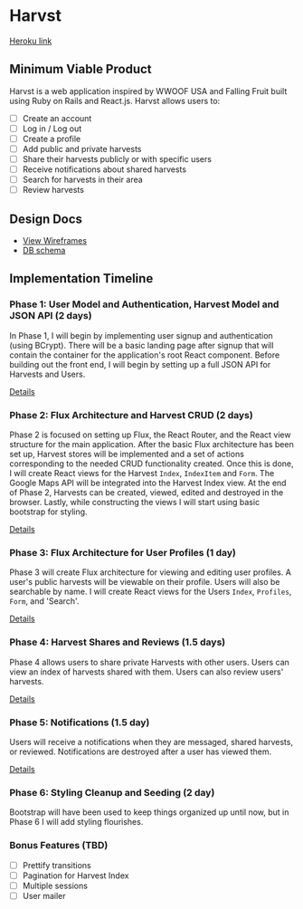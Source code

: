 # Harvst

[Heroku link][heroku]

[heroku]: https://harvst.herokuapp.com/

## Minimum Viable Product

Harvst is a web application inspired by WWOOF USA and Falling Fruit built using Ruby on Rails
and React.js. Harvst allows users to:

<!-- This is a Markdown checklist. Use it to keep track of your progress! -->

- [ ] Create an account
- [ ] Log in / Log out
- [ ] Create a profile
- [ ] Add public and private harvests
- [ ] Share their harvests publicly or with specific users
- [ ] Receive notifications about shared harvests
- [ ] Search for harvests in their area
- [ ] Review harvests

## Design Docs
* [View Wireframes][view]
* [DB schema][schema]

[view]: ./docs/views.md
[schema]: ./docs/schema.md

## Implementation Timeline

### Phase 1: User Model and Authentication, Harvest Model and JSON API (2 days)

In Phase 1, I will begin by implementing user signup and authentication (using
BCrypt). There will be a basic landing page after signup that will contain the
container for the application's root React component. Before building out the
front end, I will begin by setting up a full JSON API for Harvests and Users.

[Details][phase-one]

### Phase 2: Flux Architecture and Harvest CRUD (2 days)

Phase 2 is focused on setting up Flux, the React Router, and the React view
structure for the main application. After the basic Flux architecture has been
set up, Harvest stores will be implemented and a set of actions corresponding
to the needed CRUD functionality created. Once this is done, I will create React
views for the Harvest `Index`, `IndexItem` and `Form`. The Google Maps API will
be integrated into the Harvest Index view. At the end of Phase 2, Harvests can
be created, viewed, edited and destroyed in the browser. Lastly, while constructing
the views I will start using basic bootstrap for styling.

[Details][phase-two]

### Phase 3: Flux Architecture for User Profiles (1 day)

Phase 3 will create Flux architecture for viewing and editing user profiles. A user's
public harvests will be viewable on their profile. Users will also be searchable by
name. I will create React views for the Users `Index`, `Profiles`, `Form`, and 'Search'.

[Details][phase-three]

### Phase 4: Harvest Shares and Reviews (1.5 days)

Phase 4 allows users to share private Harvests with other users. Users can view an
index of harvests shared with them. Users can also review users' harvests.

[Details][phase-four]

### Phase 5: Notifications (1.5 day)

Users will receive a notifications when they are messaged, shared harvests, or reviewed.
Notifications are destroyed after a user has viewed them.

[Details][phase-five]

### Phase 6: Styling Cleanup and Seeding (2 day)

Bootstrap will have been used to keep things organized up until now, but in
Phase 6 I will add styling flourishes.

### Bonus Features (TBD)
- [ ] Prettify transitions
- [ ] Pagination for Harvest Index
- [ ] Multiple sessions
- [ ] User mailer

[phase-one]: ./docs/phases/phase1.md
[phase-two]: ./docs/phases/phase2.md
[phase-three]: ./docs/phases/phase3.md
[phase-four]: ./docs/phases/phase4.md
[phase-five]: ./docs/phases/phase5.md
